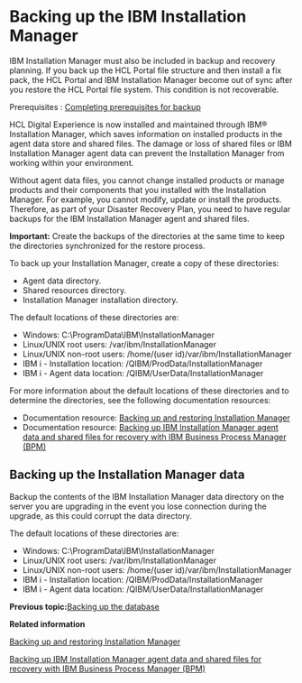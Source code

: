# Backing up the IBM Installation Manager

IBM Installation Manager must also be included in backup and recovery planning. If you back up the HCL Portal file structure and then install a fix pack, the HCL Portal and IBM Installation Manager become out of sync after you restore the HCL Portal file system. This condition is not recoverable.

Prerequisites
:   [Completing prerequisites for backup](../admin-system/i_wadm_t_bkup_prereq_winlinux.md)

HCL Digital Experience is now installed and maintained through IBM® Installation Manager, which saves information on installed products in the agent data store and shared files. The damage or loss of shared files or IBM Installation Manager agent data can prevent the Installation Manager from working within your environment.

Without agent data files, you cannot change installed products or manage products and their components that you installed with the Installation Manager. For example, you cannot modify, update or install the products. Therefore, as part of your Disaster Recovery Plan, you need to have regular backups for the IBM Installation Manager agent and shared files.

**Important:** Create the backups of the directories at the same time to keep the directories synchronized for the restore process.

To back up your Installation Manager, create a copy of these directories:

-   Agent data directory.
-   Shared resources directory.
-   Installation Manager installation directory.

The default locations of these directories are:

-   Windows: C:\\ProgramData\\IBM\\InstallationManager
-   Linux/UNIX root users: /var/ibm/InstallationManager
-   Linux/UNIX non-root users: /home/\(user id\)/var/ibm/InstallationManager
-   IBM i - Installation location: /QIBM/ProdData/InstallationManager
-   IBM i - Agent data location: /QIBM/UserData/InstallationManager

For more information about the default locations of these directories and to determine the directories, see the following documentation resources:

-   Documentation resource: [Backing up and restoring Installation Manager](https://www.ibm.com/docs/en/installation-manager/1.8.5?topic=manager-backing-up-restoring-installation)
-   Documentation resource: [Backing up IBM Installation Manager agent data and shared files for recovery with IBM Business Process Manager \(BPM\)](http://www-01.ibm.com/support/docview.wss?uid=swg21665878)

## Backing up the Installation Manager data

Backup the contents of the IBM Installation Manager data directory on the server you are upgrading in the event you lose connection during the upgrade, as this could corrupt the data directory.

The default locations of these directories are:

-   Windows: C:\\ProgramData\\IBM\\InstallationManager
-   Linux/UNIX root users: /var/ibm/InstallationManager
-   Linux/UNIX non-root users: /home/\(user id\)/var/ibm/InstallationManager
-   IBM i - Installation location: /QIBM/ProdData/InstallationManager
-   IBM i - Agent data location: /QIBM/UserData/InstallationManager


**Previous topic:**[Backing up the database](../admin-system/i_wadm_t_bkup_db2_winlinux.md)

**Related information**  


[Backing up and restoring Installation Manager](https://www.ibm.com/docs/en/installation-manager/1.8.5?topic=manager-backing-up-restoring-installation)

[Backing up IBM Installation Manager agent data and shared files for recovery with IBM Business Process Manager \(BPM\)](https://www.ibm.com/support/pages/node/727017)

